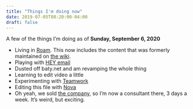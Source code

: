 ```yaml
---
title: "Things I'm doing now"
date: 2019-07-05T08:20:00-04:00
draft: false
---
```


A few of the things I’m doing as of **Sunday, September 6, 2020**

- Living in [Roam](https://roamresearch.com/). This now includes the content that was formerly maintained on [the
  wiki](https://rudimentarylathe.org/).
- Playing with [HEY email](https://hey.com/)
- Dusted off baty.net and am revamping the whole thing
- Learning to edit video a little
- Experimenting with [Teamwork](https://www.teamwork.com)
- Editing this file with [Nova](https://nova.app)
- Oh yeah, we sold [the company](https://fusionary.com/), so I’m now a consultant there, 3 days a week. It’s weird, but exciting.

